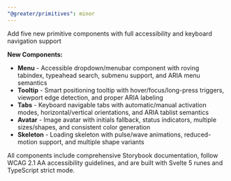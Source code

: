 ```yaml
---
"@greater/primitives": minor
---
```


Add five new primitive components with full accessibility and keyboard navigation support

**New Components:**

- **Menu** - Accessible dropdown/menubar component with roving tabindex, typeahead search, submenu support, and ARIA menu semantics
- **Tooltip** - Smart positioning tooltip with hover/focus/long-press triggers, viewport edge detection, and proper ARIA labeling
- **Tabs** - Keyboard navigable tabs with automatic/manual activation modes, horizontal/vertical orientations, and ARIA tablist semantics  
- **Avatar** - Image avatar with initials fallback, status indicators, multiple sizes/shapes, and consistent color generation
- **Skeleton** - Loading skeleton with pulse/wave animations, reduced-motion support, and multiple shape variants

All components include comprehensive Storybook documentation, follow WCAG 2.1 AA accessibility guidelines, and are built with Svelte 5 runes and TypeScript strict mode.